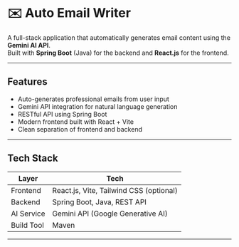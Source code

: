 # ✉️ Auto Email Writer

A full-stack application that automatically generates email content using the **Gemini AI API**.  
Built with **Spring Boot** (Java) for the backend and **React.js** for the frontend.

---

##  Features

-  Auto-generates professional emails from user input
- Gemini API integration for natural language generation
-  RESTful API using Spring Boot
-  Modern frontend built with React + Vite
- Clean separation of frontend and backend

---

##  Tech Stack

| Layer       | Tech                        |
|-------------|-----------------------------|
| Frontend    | React.js, Vite, Tailwind CSS (optional) |
| Backend     | Spring Boot, Java, REST API |
| AI Service  | Gemini API (Google Generative AI) |
| Build Tool  | Maven                       |

---


